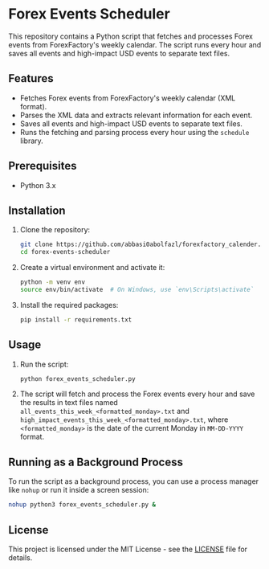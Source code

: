 # Forex Events Scheduler

This repository contains a Python script that fetches and processes Forex events from ForexFactory's weekly calendar. The script runs every hour and saves all events and high-impact USD events to separate text files.

## Features

- Fetches Forex events from ForexFactory's weekly calendar (XML format).
- Parses the XML data and extracts relevant information for each event.
- Saves all events and high-impact USD events to separate text files.
- Runs the fetching and parsing process every hour using the `schedule` library.

## Prerequisites
- Python 3.x

## Installation

1. Clone the repository:
    ```sh
    git clone https://github.com/abbasi0abolfazl/forexfactory_calender.git
    cd forex-events-scheduler
    ```

2. Create a virtual environment and activate it:
    ```sh
    python -m venv env
    source env/bin/activate  # On Windows, use `env\Scripts\activate`
    ```

3. Install the required packages:
    ```sh
    pip install -r requirements.txt
    ```

## Usage

1. Run the script:
    ```sh
    python forex_events_scheduler.py
    ```

2. The script will fetch and process the Forex events every hour and save the results in text files named `all_events_this_week_<formatted_monday>.txt` and `high_impact_events_this_week_<formatted_monday>.txt`, where `<formatted_monday>` is the date of the current Monday in `MM-DD-YYYY` format.

## Running as a Background Process

To run the script as a background process, you can use a process manager like `nohup` or run it inside a screen session:

```sh
nohup python3 forex_events_scheduler.py &
```

## License

This project is licensed under the MIT License - see the [LICENSE](LICENSE) file for details.
